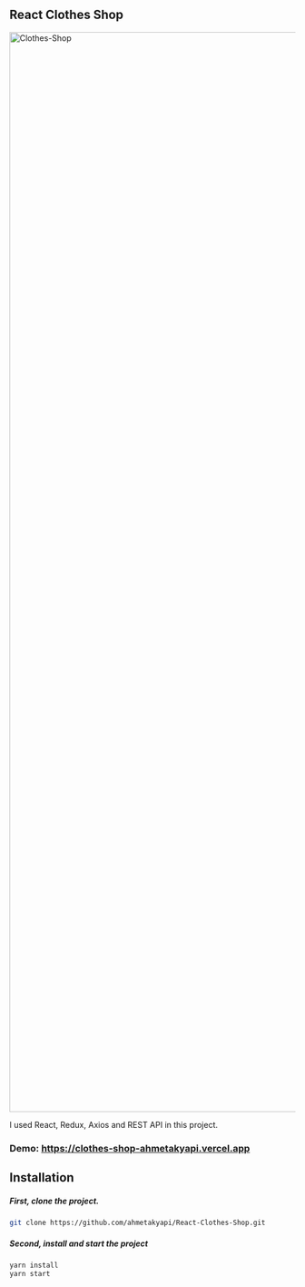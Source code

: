 ## React Clothes Shop

<img width="1901" alt="Clothes-Shop" src="https://user-images.githubusercontent.com/71101248/121805962-52014200-cc56-11eb-8c7b-85b98af44957.png">


I used React, Redux, Axios and REST API in this project.

### Demo: https://clothes-shop-ahmetakyapi.vercel.app

## Installation

##### First, clone the project.

```bash
git clone https://github.com/ahmetakyapi/React-Clothes-Shop.git
```
##### Second, install and start the project
```bash
yarn install
yarn start
```
